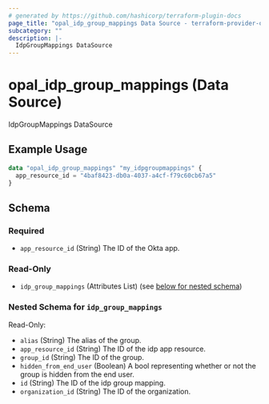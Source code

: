 ```yaml
---
# generated by https://github.com/hashicorp/terraform-plugin-docs
page_title: "opal_idp_group_mappings Data Source - terraform-provider-opal"
subcategory: ""
description: |-
  IdpGroupMappings DataSource
---
```


# opal_idp_group_mappings (Data Source)

IdpGroupMappings DataSource

## Example Usage

```terraform
data "opal_idp_group_mappings" "my_idpgroupmappings" {
  app_resource_id = "4baf8423-db0a-4037-a4cf-f79c60cb67a5"
}
```

<!-- schema generated by tfplugindocs -->
## Schema

### Required

- `app_resource_id` (String) The ID of the Okta app.

### Read-Only

- `idp_group_mappings` (Attributes List) (see [below for nested schema](#nestedatt--idp_group_mappings))

<a id="nestedatt--idp_group_mappings"></a>
### Nested Schema for `idp_group_mappings`

Read-Only:

- `alias` (String) The alias of the group.
- `app_resource_id` (String) The ID of the idp app resource.
- `group_id` (String) The ID of the group.
- `hidden_from_end_user` (Boolean) A bool representing whether or not the group is hidden from the end user.
- `id` (String) The ID of the idp group mapping.
- `organization_id` (String) The ID of the organization.

